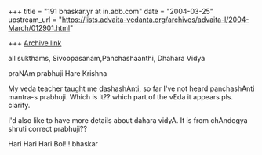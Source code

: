 +++
title = "191 bhaskar.yr at in.abb.com"
date = "2004-03-25"
upstream_url = "https://lists.advaita-vedanta.org/archives/advaita-l/2004-March/012901.html"

+++
[Archive link](https://lists.advaita-vedanta.org/archives/advaita-l/2004-March/012901.html)


all sukthams, Sivoopasanam,Panchashaanthi, Dhahara Vidya


praNAm prabhuji
Hare Krishna

My veda teacher taught me dashashAnti, so far I've not heard panchashAnti
mantra-s prabhuji.   Which is it??  which part of the vEda it appears pls.
clarify.

I'd also like to have more details about dahara vidyA.  It is from
chAndogya shruti correct prabhuji??

Hari Hari Hari Bol!!!
bhaskar



